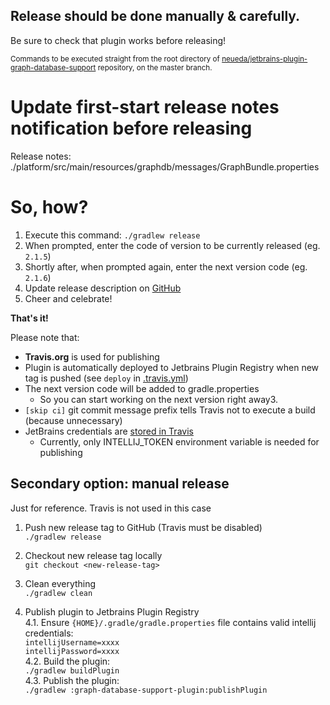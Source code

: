 ## Release should be done manually & carefully.

Be sure to check that plugin works before releasing!  

<sub>Commands to be executed straight from the root directory of [neueda/jetbrains-plugin-graph-database-support](https://github.com/neueda/jetbrains-plugin-graph-database-support)
repository, on the master branch.</sub>

# Update first-start release notes notification before releasing

Release notes: ./platform/src/main/resources/graphdb/messages/GraphBundle.properties

# So, how?

1. Execute this command: `./gradlew release`
2. When prompted, enter the code of version to be currently released (eg. `2.1.5`)
3. Shortly after, when prompted again, enter the next version code (eg. `2.1.6`)
4. Update release description on [GitHub](https://github.com/neueda/jetbrains-plugin-graph-database-support/releases)
5. Cheer and celebrate!

**That's it!**  

Please note that:
- **Travis.org** is used for publishing
- Plugin is automatically deployed to Jetbrains Plugin Registry when new tag is pushed (see `deploy` in [.travis.yml](.travis.yml))
- The next version code will be added to gradle.properties
  - So you can start working on the next version right away3.
- `[skip ci]` git commit message prefix tells Travis not to execute a build (because unnecessary) 
- JetBrains credentials are [stored in Travis](https://travis-ci.org/neueda/jetbrains-plugin-graph-database-support/settings#ember7449)
  - Currently, only INTELLIJ_TOKEN environment variable is needed for publishing

## Secondary option: manual release
Just for reference. Travis is not used in this case

1. Push new release tag to GitHub (Travis must be disabled)  
`./gradlew release`

2. Checkout new release tag locally  
`git checkout <new-release-tag>`

3. Clean everything  
`./gradlew clean`

4. Publish plugin to Jetbrains Plugin Registry  
4.1. Ensure `{HOME}/.gradle/gradle.properties` file contains valid intellij credentials:  
`intellijUsername=xxxx`  
`intellijPassword=xxxx`  
4.2. Build the plugin:  
`./gradlew buildPlugin`  
4.3. Publish the plugin:  
`./gradlew :graph-database-support-plugin:publishPlugin`  
